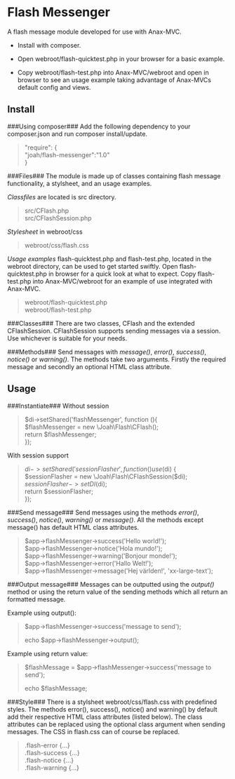 Flash Messenger
==============

A flash message module developed for use with Anax-MVC.

* Install with composer. 

* Open webroot/flash-quicktest.php in your browser for a basic example.

* Copy webroot/flash-test.php into Anax-MVC/webroot and open in browser to see 
an usage example taking advantage of Anax-MVCs default config and views.

Install
-------
###Using composer###
Add the following dependency to your composer.json and run composer install/update.
>
>    "require": {  
>       "joah/flash-messenger":"1.0"  
>    }  
>

###Files###
The module is made up of classes containing flash message functionality, a stylsheet,
and an usage examples. 

*Classfiles* are located is src directory.
>src/CFlash.php  
>src/CFlashSession.php  

*Stylesheet* in webroot/css
>webroot/css/flash.css

*Usage examples* flash-quicktest.php and flash-test.php, located in the webroot 
directory, can be used to get started swiftly. Open flash-quicktest.php in browser 
for a quick look at what to expect. Copy flash-test.php into Anax-MVC/webroot for 
an example of use integrated with Anax-MVC.
>webroot/flash-quicktest.php  
>webroot/flash-test.php  

###Classes###
There are two classes, CFlash and the extended CFlashSession. CFlashSession supports 
sending messages via a session. Use whichever is suitable for your needs.

###Methods###
Send messages with *message()*, *error()*, *success()*, *notice()* or *warning()*. 
The methods take two arguments. Firstly the required message and secondly an optional 
HTML class attribute. 


Usage
-----

###Instantiate###
Without session
>$di->setShared('flashMessenger', function (){  
>    $flashMessenger = new \Joah\Flash\CFlash();  
>    return $flashMessenger;  
>});  
>

With session support
> 
> $di->setShared('sessionFlasher', function () use ($di) {  
>     $sessionFlasher = new \Joah\Flash\CFlashSession($di);  
>     $sessionFlasher->setDI($di);  
>     return $sessionFlasher;  
> });  

###Send message###
Send messages using the methods *error()*, *success()*, *notice()*, *warning()* 
or *message()*. All the methods except message() has default HTML class attributes.  

> $app->flashMessenger->success('Hello world!');  
> $app->flashMessenger->notice('Hola mundo!');  
> $app->flashMessenger->warning('Bonjour monde!');  
> $app->flashMessenger->error('Hallo Welt!');  
> $app->flashMessenger->message('Hej världen!', 'xx-large-text');  

###Output message###
Messages can be outputted using the *output()* method or using the return value 
of the sending methods which all return an formatted message. 

Example using output():
> 
> $app->flashMessenger->success('message to send');
> 
> echo $app->flashMessenger->output();
> 

Example using return value:
> 
> $flashMessage = $app->flashMessenger->success('message to send');
> 
> echo $flashMessage;
> 

###Style###
There is a stylsheet webroot/css/flash.css with predefined styles. The methods 
error(), success(), notice() and warning() by default add their respective HTML class attributes (listed below). 
The class attributes can be replaced using the optional class argument when sending messages. The CSS 
in flash.css can of course be replaced.

> .flash-error {...}  
> .flash-success {...}  
> .flash-notice {...}  
> .flash-warning {...}  

